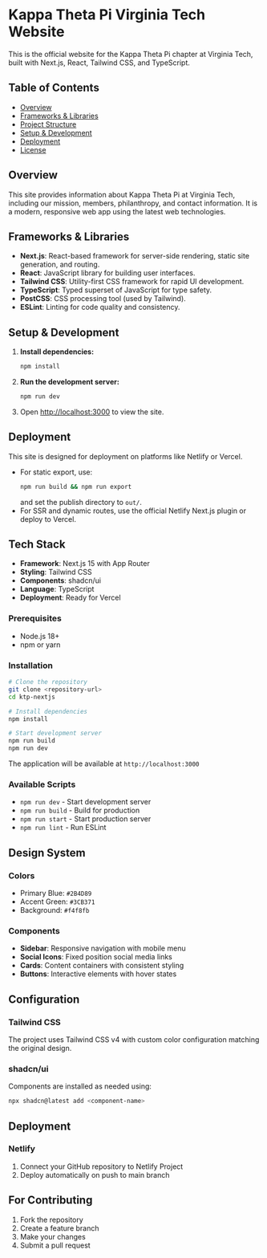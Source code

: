 # Kappa Theta Pi Virginia Tech Website

This is the official website for the Kappa Theta Pi chapter at Virginia Tech, built with Next.js, React, Tailwind CSS, and TypeScript.

## Table of Contents
- [Overview](#overview)
- [Frameworks & Libraries](#frameworks--libraries)
- [Project Structure](#project-structure)
- [Setup & Development](#setup--development)
- [Deployment](#deployment)
- [License](#license)

## Overview
This site provides information about Kappa Theta Pi at Virginia Tech, including our mission, members, philanthropy, and contact information. It is a modern, responsive web app using the latest web technologies.

## Frameworks & Libraries
- **Next.js**: React-based framework for server-side rendering, static site generation, and routing.
- **React**: JavaScript library for building user interfaces.
- **Tailwind CSS**: Utility-first CSS framework for rapid UI development.
- **TypeScript**: Typed superset of JavaScript for type safety.
- **PostCSS**: CSS processing tool (used by Tailwind).
- **ESLint**: Linting for code quality and consistency.


## Setup & Development

1. **Install dependencies:**
	```bash
	npm install
	```
2. **Run the development server:**
	```bash
	npm run dev
	```
3. Open [http://localhost:3000](http://localhost:3000) to view the site.

## Deployment

This site is designed for deployment on platforms like Netlify or Vercel.

- For static export, use:
  ```bash
  npm run build && npm run export
  ```
  and set the publish directory to `out/`.
- For SSR and dynamic routes, use the official Netlify Next.js plugin or deploy to Vercel.


## Tech Stack

- **Framework**: Next.js 15 with App Router
- **Styling**: Tailwind CSS
- **Components**: shadcn/ui
- **Language**: TypeScript
- **Deployment**: Ready for Vercel

### Prerequisites

- Node.js 18+ 
- npm or yarn

### Installation

```bash
# Clone the repository
git clone <repository-url>
cd ktp-nextjs

# Install dependencies
npm install

# Start development server
npm run build
npm run dev
```

The application will be available at `http://localhost:3000`

### Available Scripts

- `npm run dev` - Start development server
- `npm run build` - Build for production
- `npm run start` - Start production server
- `npm run lint` - Run ESLint

## Design System

### Colors
- Primary Blue: `#2B4D89`
- Accent Green: `#3CB371`
- Background: `#f4f8fb`

### Components
- **Sidebar**: Responsive navigation with mobile menu
- **Social Icons**: Fixed position social media links
- **Cards**: Content containers with consistent styling
- **Buttons**: Interactive elements with hover states

## Configuration

### Tailwind CSS
The project uses Tailwind CSS v4 with custom color configuration matching the original design.

### shadcn/ui
Components are installed as needed using:
```bash
npx shadcn@latest add <component-name>
```

## Deployment

### Netlify
1. Connect your GitHub repository to Netlify Project
2. Deploy automatically on push to main branch


## For Contributing

1. Fork the repository
2. Create a feature branch
3. Make your changes
4. Submit a pull request